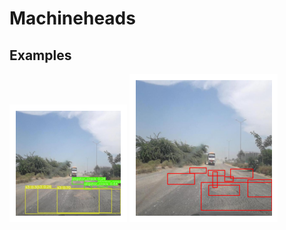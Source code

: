 # Machineheads

## Examples
<img title="a title" alt="Alt text" src="/images/download (2).png">
<img title="a title" alt="Alt text" src="/images/download (1).png">
